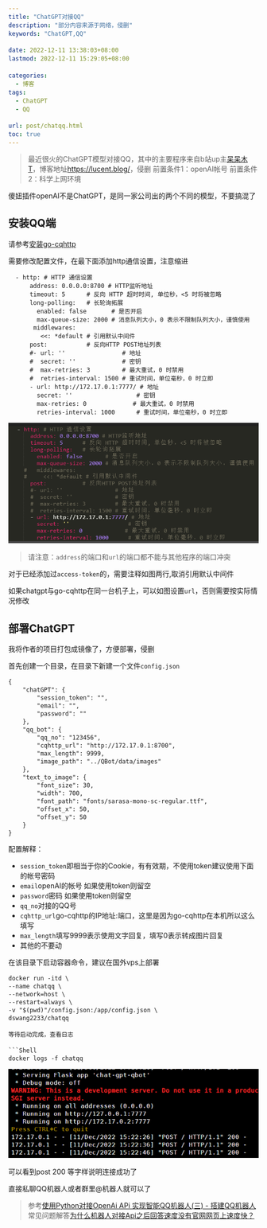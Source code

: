 ```yaml
---
title: "ChatGPT对接QQ"
description: "部分内容来源于网络，侵删"
keywords: "ChatGPT,QQ"

date: 2022-12-11 13:38:03+08:00
lastmod: 2022-12-11 15:29:05+08:00

categories:
  - 博客
tags:
  - ChatGPT
  - QQ

url: post/chatqq.html
toc: true
---
```


> 最近很火的ChatGPT模型对接QQ，其中的主要程序来自b站up主[呆呆木T](https://space.bilibili.com/50791870)，博客地址<https://lucent.blog/>，侵删
> 前置条件1：openAI帐号
> 前置条件2：科学上网环境

傻妞插件openAI不是ChatGPT，是同一家公司出的两个不同的模型，不要搞混了

## 安装QQ端

请参考[安装go-cqhttp](sillygirl/install-go-cqhttp.html)

需要修改配置文件，在最下面添加http通信设置，注意缩进

```Shell
  - http: # HTTP 通信设置
      address: 0.0.0.0:8700 # HTTP监听地址
      timeout: 5      # 反向 HTTP 超时时间, 单位秒，<5 时将被忽略
      long-polling:   # 长轮询拓展
        enabled: false       # 是否开启
        max-queue-size: 2000 # 消息队列大小，0 表示不限制队列大小，谨慎使用
       middlewares:
         <<: *default # 引用默认中间件
      post:           # 反向HTTP POST地址列表
      #- url: ''                # 地址
      #  secret: ''             # 密钥
      #  max-retries: 3         # 最大重试，0 时禁用
      #  retries-interval: 1500 # 重试时间，单位毫秒，0 时立即
      - url: http://172.17.0.1:7777/ # 地址
        secret: ''                  # 密钥
        max-retries: 0             # 最大重试，0 时禁用
        retries-interval: 1000      # 重试时间，单位毫秒，0 时立即
```

![image](chatqq/cqhttp.png)

> 请注意：`address`的端口和`url`的端口都不能与其他程序的端口冲突

对于已经添加过`access-token`的，需要注释如图两行,取消引用默认中间件

如果chatgpt与go-cqhttp在同一台机子上，可以如图设置`url`，否则需要按实际情况修改

## 部署ChatGPT

我将作者的项目打包成镜像了，方便部署，侵删

首先创建一个目录，在目录下新建一个文件`config.json`

```Text
{
    "chatGPT": {
        "session_token": "",
        "email": "",
        "password": ""
    },
    "qq_bot": {
        "qq_no": "123456",
        "cqhttp_url": "http://172.17.0.1:8700",
        "max_length": 9999,
        "image_path": "../QBot/data/images"
    },
    "text_to_image": {
        "font_size": 30,
        "width": 700,
        "font_path": "fonts/sarasa-mono-sc-regular.ttf",
        "offset_x": 50,
        "offset_y": 50
    }
}
```

配置解释：

- `session_token`即相当于你的Cookie，有有效期，不使用token建议使用下面的帐号密码
- `email`openAI的帐号 如果使用token则留空
- `password`密码 如果使用token则留空
- `qq_no`对接的QQ号
- `cqhttp_url`go-cqhttp的IP地址:端口，这里是因为go-cqhttp在本机所以这么填写
- `max_length`填写9999表示使用文字回复，填写0表示转成图片回复
- 其他的不要动

在该目录下启动容器命令，建议在国外vps上部署

```Shell
docker run -itd \
--name chatqq \
--network=host \
--restart=always \
-v "$(pwd)"/config.json:/app/config.json \
dswang2233/chatqq

等待启动完成，查看日志

```Shell
docker logs -f chatqq
```

![image](chatqq/logs.png)

可以看到post 200 等字样说明连接成功了

直接私聊QQ机器人或者群里@机器人就可以了

> 参考[使用Python对接OpenAi APi 实现智能QQ机器人(三) - 搭建QQ机器人](https://lucent.blog/?p=99)
> 常见问题解答[为什么机器人对接Api之后回答速度没有官网网页上速度快？](https://lucent.blog/?p=100)
